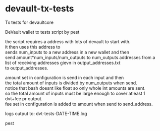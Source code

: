 # devault-tx-tests
Tx tests for devaultcore

 DeVault wallet tx tests script by pest   
   
 the script requires a address with lots of devault to start with.   
 it then uses this address to   
 sends num_inputs to a new address in a new wallet and then   
 send amount*num_inputs/num_outputs to num_outputs addresses from a   
 list of receiving addresses gievn in output_addresses.txt   
 to output_addresses.   
   
 amount set in configuration is send in each input and then   
 the total amount of inputs is divided by num_outputs when send.   
 notice that bash doesnt like float so only whole int amounts are sent.   
 so the total amount of inputs must be large enough to cover atleast 1 dvt+fee pr output.   
 fee set in configuration is added to amount when send to send_address.   
   
 logs output to: dvt-tests-DATE-TIME.log   
   
 pest   
